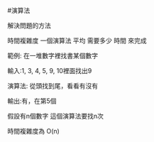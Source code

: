 #演算法

解決問題的方法

時間複雜度
一個演算法 平均 需要多少 時間 來完成

範例:
在一堆數字裡找書某個數字

輸入:1, 3, 4, 5, 9, 10裡面找出9

演算法: 從頭找到尾，看看有沒有

輸出:有，在第5個



假設有n個數字
這個演算法要找n次

時間複雜度為 O(n)